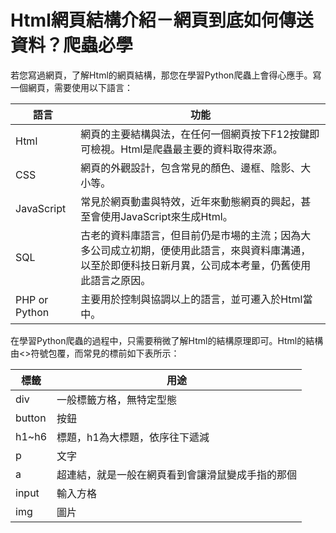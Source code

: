 # Html網頁結構介紹－網頁到底如何傳送資料？爬蟲必學
若您寫過網頁，了解Html的網頁結構，那您在學習Python爬蟲上會得心應手。寫一個網頁，需要使用以下語言：


| 語言 | 功能 |
| -------- | -------- |
| Html     | 網頁的主要結構與法，在任何一個網頁按下F12按鍵即可檢視。Html是爬蟲最主要的資料取得來源。     |
| CSS     | 網頁的外觀設計，包含常見的顏色、邊框、陰影、大小等。     |
| JavaScript     | 常見於網頁動畫與特效，近年來動態網頁的興起，甚至會使用JavaScript來生成Html。     |
| SQL     | 古老的資料庫語言，但目前仍是市場的主流；因為大多公司成立初期，便使用此語言，來與資料庫溝通，以至於即便科技日新月異，公司成本考量，仍舊使用此語言之原因。     |
| PHP or Python     | 主要用於控制與協調以上的語言，並可遷入於Html當中。     |

在學習Python爬蟲的過程中，只需要稍微了解Html的結構原理即可。Html的結構由<>符號包覆，而常見的標前如下表所示：


| 標籤 | 用途 |
| -------- | -------- |
| div     | 一般標籤方格，無特定型態     |
| button     | 按鈕   |
| h1~h6    | 標題，h1為大標題，依序往下遞減     |
| p     | 文字     |
| a     | 超連結，就是一般在網頁看到會讓滑鼠變成手指的那個     |
| input     | 輸入方格     |
| img     | 圖片     |
